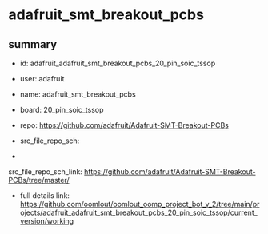 # adafruit_smt_breakout_pcbs
 
## summary 
* id: adafruit_adafruit_smt_breakout_pcbs_20_pin_soic_tssop
* user: adafruit
* name: adafruit_smt_breakout_pcbs
* board: 20_pin_soic_tssop
* repo: https://github.com/adafruit/Adafruit-SMT-Breakout-PCBs



* src_file_repo_sch: 
*
 src_file_repo_sch_link: https://github.com/adafruit/Adafruit-SMT-Breakout-PCBs/tree/master/
* full details link: https://github.com/oomlout/oomlout_oomp_project_bot_v_2/tree/main/projects/adafruit_adafruit_smt_breakout_pcbs_20_pin_soic_tssop/current_version/working  






